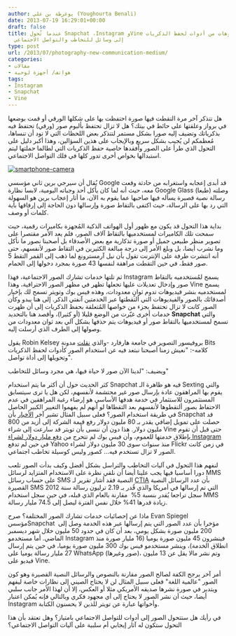 ```yaml
---
author: يوغرطة بن علي (Youghourta Benali)
date: 2013-07-19 16:29:01+00:00
draft: false
title: عندما تُحول Snapchat ،Instagram وVine الصور والفيديوهات من أدوات لحفظ الذكريات
  إلى وسائل للتخاطب والتواصل الاجتماعي
type: post
url: /2013/07/photography-new-communication-medium/
categories:
- مقالات
- هواتف/ أجهزة لوحية
tags:
- Instagram
- Snapchat
- Vine
---
```


هل تتذكر آخر مرة التقطت فيها صورة احتفظت بها على شكلها الورقي أو قمت بوضعها في برواز وعلقتها على حائط في بيتك؟ هل لا تزال تحتفظ بألبوم صور (ورقي) تحتفظ فيه بذكرياتك وتضيف إليه صورا بشكل مستمر لتتذكر بعض اللحظات التي لا تود أن تنساها، مُعظمكم لن يُجيب بشكل سريع وبالإيجاب على هذين السؤالين، وهذا أكبر دليل على التحول الذي طرأ على الصور وأفقدها خاصية حفظ الذكريات التي لطالما حملتها ليتم استبدالها بخواص أخرى تدور كلها في فلك التواصل الاجتماعي.




[![smartphone-camera](http://www.it-scoop.com/wp-content/uploads/2013/07/smartphone-camera.jpg)
](http://www.it-scoop.com/wp-content/uploads/2013/07/smartphone-camera.jpg)




يُقال أن سيرجي برين ثاني مؤسسي Google قد أبدى إعجابه واستغرابه من حادثة وقعت معه، حيث أنه لما كان يأكل أحد وجباته اليومية، لابسا نظارة Google Glass (طبعا) وصلته رسالة نصية قصيرة يسأله فيها صاحبها عما يقوم به الآن، ما أثار إعجاب برين هو السهولة التي رد بها على الرسالة، حيث اكتفى بالتقاط صورة وإرسالها دون الحاجة إلى إرفاقها بأية كلمات أو وصف.




بداية هذا التحول قد يكون مع ظهور أول الهواتف الذكية المُجهزة بكاميرات رقمية، حيث سمحت تلك الكاميرات لمستخدميها بالتقاط آلاف الصور، فلم يعد الأمر مقتصرا على تصوير منظر طبيعي جميل أو صورة تذكارية مع بعض الأصدقاء بل أصحبنا نصور ما نأكل وما نشرب أيضا، بل وبلغ الأمر إلى درجة مبالغة الكثيرين في التقاط صور لأنفسهم، حتى أنه انتشرت طرفة على الإنترنت تقول بأن نيل آرمسترونغ لما ذهب إلى القمر التقط 5 صور فقط، في حين التقطت مراهقة لنفسها 43 صورة بمجرد دخولها إلى الحمام.




<!-- more -->




ثم تلتها خدمات تشارك الصور الاجتماعية، فهذا Instagram يسمح لمُستخدميه بالتقاط صور وإدخال تعديلات عليها تجعلها تظهر في مظهر الصور الاحترافية، وهذا Vine يسمح لمستخدميه بنشر فيديوهات تدوم ثوانٍ معدودات، وهذه فيس بوك وتويتر تسمح لك بإخبار أصدقائك بالصور والفيديوهات التي ألتقطتها عبر الخدمتين آنفتي الذكر. إلى هنا يبدو وكأن الصور كانت لا تزال تحتفظ بجزء من خواصها المُتعلقة بحفظ الذكريات إلى أن ظهرت خدمات أخرى غيّرت من الوضع قليلا (أو كثيرا)، وأقصد هنا بالتحديد **Snapchat** والتي تسمح لمستخدميها بالتقاط صور أو فيديوهات يتم حذفها بشكل آلي بعد ثوان معدودات من وصولها إلى الطرف الذي أرسلت إليه.




يقول Robin Kelsey بروفيسور التصوير في جامعة هارفارد -والذي [نقلت](http://bits.blogs.nytimes.com/2013/06/30/disruptions-social-media-images-form-a-new-language-online/) مدونة Bits كلامه-: "نعيش زمنا أصبحنا نبتعد فيه عن استخدام الصور كأدوات لحفظ الذكريات وتحويلها إلى أداة تواصل".




ويضيف: "لدينا الآن صور لا حياة فيها، هي مجرد وسائل للتخاطب"




كثر الحديث حول أن أكثر ما يتم استخدام Snapchat فيه هو ظاهرة الـ Sexting والتي يقوم بها المراهقون عادة بإرسال صور غير محتشمة لأنفسهم، لكن هل يا ترى سيتسابق المستثمرون للاستثمار في خدمة هدفها الأساسي هو إرضاء رغبة المراهقين في عدم الاحتفاظ بصور ألتقطوها لأنفسهم بعد التقطاها لو أنهم لم يفهموا التغيير الكبير الحاصل في طريقة استخدام الصور؟ فعلى سبيل المثال تشير آخر [الأخبار](http://techcrunch.com/2013/06/22/source-snapchat-snaps-up-80m-from-ivp-at-a-800m-valuation/) بأن Snapchat قد حصلت على تمويل إضافي يقدر بـ 80 مليون دولار رفع قيمة الشركة إلى أزيد من 800 مليون دولار. هذا دون أن ننسى بأن تويتر قد سارعت إلى شراء Vine حتى قبل أن تقوم بإطلاق خدمتها للعموم، وأن فيس بوك لم تتحرج من [دفع مليار دولار لشراء Instagram](http://www.it-scoop.com/2012/04/facebook-instagram/) في حين لم تدفع Yahoo منذ سنوات سوى 30 مليون دولار لشراء Flickr في زمن كانت الصور لا تزال تستخدم فيه... كصور وليس كوسيلة تخاطب اجتماعي.




لنفهم هذا التحول في آليات التخاطب والتراسل بشكل أفضل وكيف بدأت الصور تلعب دورا أساسيا فيها يجب علينا أيضا أن نلقي نظرة على الاستخدام المتزايد لرسائل MMS على حساب رسائل SMS النصية فقد أشار تقرير لـ [CTIA](http://www.ctia.org/) بأن عدد الرسائل النصية القصيرة SMS التي تم إرسالها في أمريكا والذي قُدر بـ 2.19 ترليون رسالة سنة 2012 سجل تراجعا يُقدر بنسبة 5%  مقارنة بالعام الذي قبله، في حين سجل استخدام MMS زيادة قدرها 41% خلال نفس الفترة ليصل إلى 74.5 مليار رسالة.




ماذا عن إحصائيات خدمات تشارك الصور المختلفة؟ صرح Evan Spiegel مؤسسSnapchat  مؤخرا بأن عدد الصور التي يتم إرسالها عبر هذه الخدمة وصل إلى 200 مليون صورة بشكل يومي، بعد أن كان في حدود 50 مليون خلال شهر ديسمبر الماضي. أما مستخدمو Instagram فينشرون 45 مليون صورة يوميا (16 مليار صورة منذ انطلاق الخدمة)، وينشر مستخدمو فيس بوك 300 مليون صورة يوميا، في حين يتم إرسال 27 مليار رسالة يوميا على WhatsApp (صور وغيرها)، وتم نشر مالا يقل عن 13 مليون فيديو على Vine.




أمر آخر يرجح الكفة لصالح الصور مقارنة بالنصوص والرسائل النصية القصيرة وهو كون الصور "عالمية اللغة" فعلى سبيل المثال لن لا يحتاج الصيني إلى نظارات خاصة ليفهم ويتدبر في صورة نشرها صديقه الأمريكي مثلا أو العكس، إلا أن لهذا الأمر جانب سلبي أيضا، حيث أن نشر الصور لا يحتاج إلى أي مجهود فكري وبالتالي فإنه يُمكن اعتبار Instagram وأخواتها عبارة عن تويتر للذين لا يحسنون الكتابة.




في رأيك هل ستتحول الصور إلى أدوات للتواصل الاجتماعي بامتياز؟ وهل تعتقد بأن هذا التحول ستكون له آثار إيجابي أم سلبية على آليات التواصل الاجتماعي؟



